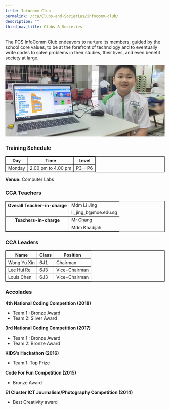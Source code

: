 ```yaml
---
title: Infocomm Club
permalink: /cca/Clubs-and-Societies/infocomm-club/
description: ""
third_nav_title: Clubs & Societies
---
```

The PCS InfoComm Club endeavors to nurture its members,&nbsp;guided by the school core values, to be at the forefront of technology and to eventually write codes to solve problems in their studies, their lives, and even benefit society at large.

 ![](/images/infocomm%202.jpg)

### Training Schedule

<table style="border-collapse: collapse; border: 1px solid black;">
  <thead>
    <tr>
      <th style="border: 1px solid black;">Day</th>
      <th style="border: 1px solid black;">Time</th>
      <th style="border: 1px solid black;">Level</th>
    </tr>
  </thead>
  <tbody>
    <tr>
      <td style="border: 1px solid black;">Monday</td>
      <td style="border: 1px solid black;">2.00 pm to 4.00 pm</td>
      <td style="border: 1px solid black;">P3 - P6</td>
    </tr>
      </tbody>
</table>


**Venue:**
Computer Labs

### CCA Teachers

<table style="border-collapse: collapse; border: 1px solid black;">
  <tbody>
    <tr>
      <th style="border: none; border-right: 1px solid black">Overall Teacher-in-charge
      </th><td style="border: none;">Mdm Li Jing</td>
		 </tr>
    <tr>
      <td style="border-bottom: 1px solid black; border-right: 1px solid black"></td>
      <td style="border-bottom: 1px solid black;">li_jing_b@moe.edu.sg</td>
    </tr>
    <tr>
      <th style="border: none; border-right: 1px solid black">Teachers-in-charge
      </th><td style="border: none;">Mr Chang</td>
    </tr>
    <tr>
      <td style="border: none;border-right: 1px solid black"></td>
      <td style="border: none;">Mdm Khadijah</td>
    </tr>
      </tbody>
</table>



	
### CCA Leaders

<table style="border-collapse: collapse; border: 1px solid black;">
  <thead>
    <tr>
      <th style="border: 1px solid black;">Name</th>
      <th style="border: 1px solid black;">Class</th>
      <th style="border: 1px solid black;">Position</th>
    </tr>
  </thead>
  <tbody>
    <tr>
      <td style="border: 1px solid black;">Wong Yu Xin</td>
      <td style="border: 1px solid black;">6J1</td>
      <td style="border: 1px solid black;">Chairman</td>
    </tr>
    <tr>
      <td style="border: 1px solid black;">Lee Hui Re</td>
      <td style="border: 1px solid black;">6J3</td>
      <td style="border: 1px solid black;">Vice-Chairman</td>
    </tr>
		 <tr>
      <td style="border: 1px solid black;">Louis Chen 
      </td><td style="border: 1px solid black;">6J3</td>
      <td style="border: 1px solid black;">Vice-Chairman</td></tr>
  </tbody>
</table>


### Accolades


**4th&nbsp;National Coding Competition (2018)**
* Team 1 : Bronze Award
* Team 2: Silver Award


**3rd&nbsp;National Coding Competition (2017)**

* Team 1 : Bronze Award
* Team 2: Bronze Award


**KIDS’s Hackathon (2016)**

* Team 1: Top Prize 


**Code For Fun Competition (2015)**

* Bronze Award


**E1 Cluster ICT Journalism/Photography Competition (2014)**

* Best Creativity award